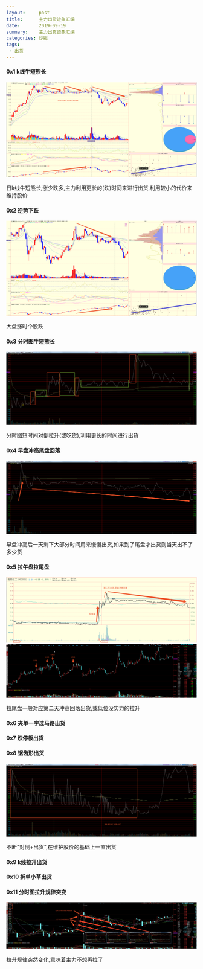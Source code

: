 ```yaml
---
layout:     post
title:      主力出货迹象汇编
date:       2019-09-19
summary:    主力出货迹象汇编
categories: 炒股
tags:
 - 出货
---
```


#### 0x1 k线牛短熊长

<img src="https://raw.githubusercontent.com/3xp10it/pic/master/rkndxc.png" data-action="zoom">

日k线牛短熊长,涨少跌多,主力利用更长的(跌)时间来进行出货,利用较小的代价来维持股价

#### 0x2 逆势下跌

<img src="https://raw.githubusercontent.com/3xp10it/pic/master/nsxd.png" data-action="zoom">

大盘涨时个股跌

#### 0x3 分时图牛短熊长

<img src="https://raw.githubusercontent.com/3xp10it/pic/master/fsndxc.png" data-action="zoom">

分时图短时间对倒拉升(或吃货),利用更长的时间进行出货

#### 0x4 早盘冲高尾盘回落

<img src="https://raw.githubusercontent.com/3xp10it/pic/master/cghl.png" data-action="zoom">

早盘冲高后一天剩下大部分时间用来慢慢出货,如果到了尾盘才出货则当天出不了多少货

#### 0x5 拉午盘拉尾盘

<img src="https://raw.githubusercontent.com/3xp10it/pic/master/lwp.png" data-action="zoom">

<img src="https://raw.githubusercontent.com/3xp10it/pic/master/klwp.png" data-action="zoom">

拉尾盘一般对应第二天冲高回落出货,或低位没实力的拉升

#### 0x6 夹单一字过马路出货

#### 0x7 跌停板出货

#### 0x8 锯齿形出货

<img src="https://raw.githubusercontent.com/3xp10it/pic/master/jcch.png" data-action="zoom">

不断"对倒+出货",在维护股价的基础上一直出货

#### 0x9 k线拉升出货

#### 0x10 拆单小草出货

#### 0x11 分时图拉升规律突变

<img src="https://raw.githubusercontent.com/3xp10it/pic/master/lstb.jpg" data-action="zoom">

拉升规律突然变化,意味着主力不想再拉了
